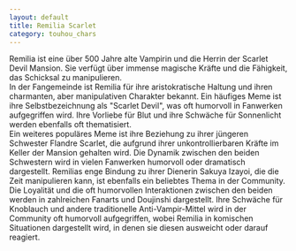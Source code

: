 ```yaml
---
layout: default
title: Remilia Scarlet
category: touhou_chars
---
```


Remilia ist eine über 500 Jahre alte Vampirin und die Herrin der Scarlet Devil Mansion. Sie verfügt über immense
magische Kräfte und die Fähigkeit, das Schicksal zu manipulieren.
<br>
In der Fangemeinde ist Remilia für ihre aristokratische Haltung und ihren charmanten, aber manipulativen Charakter
bekannt. Ein häufiges Meme ist ihre Selbstbezeichnung als "Scarlet Devil", was oft humorvoll in Fanwerken aufgegriffen
wird. Ihre Vorliebe für Blut und ihre Schwäche für Sonnenlicht werden ebenfalls oft thematisiert.
<br>
Ein weiteres populäres Meme ist ihre Beziehung zu ihrer jüngeren Schwester Flandre Scarlet, die aufgrund ihrer
unkontrollierbaren Kräfte im Keller der Mansion gehalten wird. Die Dynamik zwischen den beiden Schwestern wird in vielen
Fanwerken humorvoll oder dramatisch dargestellt. Remilias enge Bindung zu ihrer Dienerin Sakuya Izayoi, die die Zeit
manipulieren kann, ist ebenfalls ein beliebtes Thema in der Community. Die Loyalität und die oft humorvollen
Interaktionen zwischen den beiden werden in zahlreichen Fanarts und Doujinshi dargestellt. Ihre Schwäche für Knoblauch
und andere traditionelle Anti-Vampir-Mittel wird in der Community oft humorvoll aufgegriffen, wobei Remilia in komischen
Situationen dargestellt wird, in denen sie diesen ausweicht oder darauf reagiert.